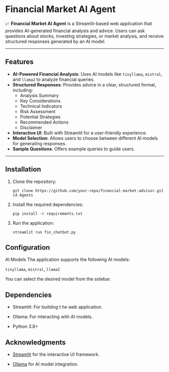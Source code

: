 # Financial Market AI Agent

📈 **Financial Market AI Agent** is a Streamlit-based web application that provides AI-generated financial analysis and advice. Users can ask questions about stocks, investing strategies, or market analysis, and receive structured responses generated by an AI model.

---

## Features

- **AI-Powered Financial Analysis**: Uses AI models like `tinyllama`, `mistral`, and `llama2` to analyze financial queries.
- **Structured Responses**: Provides advice in a clear, structured format, including:
  - Analysis Summary
  - Key Considerations
  - Technical Indicators
  - Risk Assessment
  - Potential Strategies
  - Recommended Actions
  - Disclaimer
- **Interactive UI**: Built with Streamlit for a user-friendly experience.
- **Model Selection**: Allows users to choose between different AI models for generating responses.
- **Sample Questions**: Offers example queries to guide users.

---

## Installation

1. Clone the repository:
   ```
   git clone https://github.com/your-repo/financial-market-advisor.git
   cd Agents
    ```

2. Install the required dependencies:
    ```
    pip install -r requirements.txt
    ```

3. Run the application:
    ```
    streamlit run fin_chatbot.py
    ```
     
## Configuration
AI Models
The application supports the following AI models:

`tinyllama`,
`mistral`,
`llama2`

You can select the desired model from the sidebar.

## Dependencies
- Streamlit: For building t he web application.
* Ollama: For interacting with AI models.
+ Python 3.8+

## Acknowledgments
- [Streamlit](https://streamlit.io/) for the interactive UI framework.
* [Ollama](https://ollama.com/) for AI model integration.
